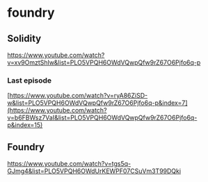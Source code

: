 # foundry


## Solidity
https://www.youtube.com/watch?v=xv9OmztShIw&list=PLO5VPQH6OWdVQwpQfw9rZ67O6Pjfo6q-p

### Last episode
[https://www.youtube.com/watch?v=ryA86ZiSD-w&list=PLO5VPQH6OWdVQwpQfw9rZ67O6Pjfo6q-p&index=7](https://www.youtube.com/watch?v=b6FBWsz7VaI&list=PLO5VPQH6OWdVQwpQfw9rZ67O6Pjfo6q-p&index=15)

## Foundry
https://www.youtube.com/watch?v=tgs5q-GJmg4&list=PLO5VPQH6OWdUrKEWPF07CSuVm3T99DQki
